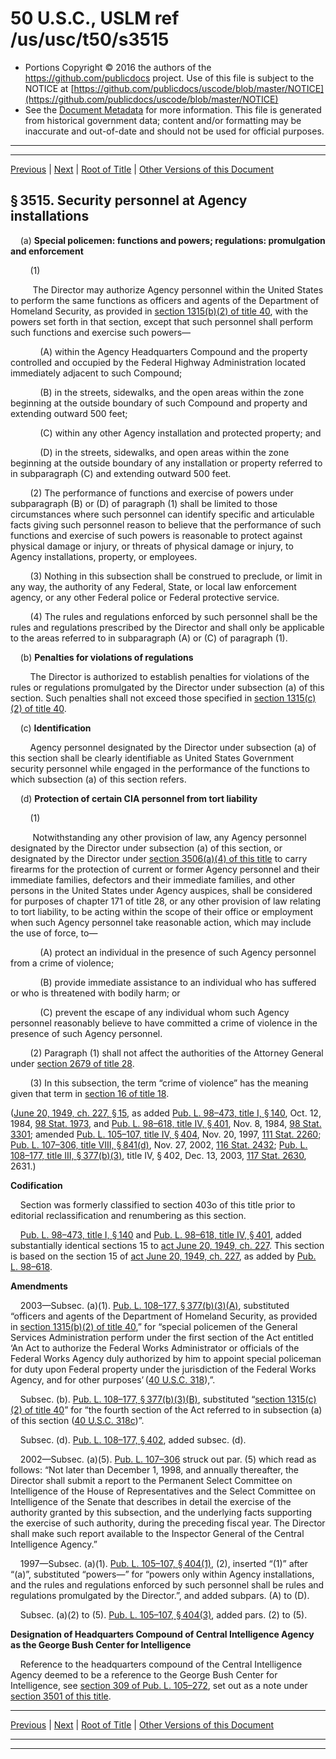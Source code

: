 ---
---

# 50 U.S.C., USLM ref /us/usc/t50/s3515

* Portions Copyright © 2016 the authors of the https://github.com/publicdocs project.
  Use of this file is subject to the NOTICE at [https://github.com/publicdocs/uscode/blob/master/NOTICE](https://github.com/publicdocs/uscode/blob/master/NOTICE)
* See the [Document Metadata](././../../../..//README.md) for more information.
  This file is generated from historical government data; content and/or formatting may be inaccurate and out-of-date and should not be used for official purposes.

----------
----------

[Previous](./../../../..//us/usc/t50/ch46/m__us_usc_t50_s3514.md) | [Next](./../../../..//us/usc/t50/ch46/m__us_usc_t50_s3516.md) | [Root of Title](./../../../../) | [Other Versions of this Document](https://publicdocs.github.io/go/links?ns=uslm&ref=%2Fus%2Fusc%2Ft50%2Fs3515)

## § 3515. Security personnel at Agency installations

    (a) __Special policemen: functions and powers; regulations: promulgation and enforcement__ 

        (1)

         The Director may authorize Agency personnel within the United States to perform the same functions as officers and agents of the Department of Homeland Security, as provided in [section 1315(b)(2) of title 40][/us/usc/t40/s1315/b/2], with the powers set forth in that section, except that such personnel shall perform such functions and exercise such powers—

            (A) within the Agency Headquarters Compound and the property controlled and occupied by the Federal Highway Administration located immediately adjacent to such Compound;

            (B) in the streets, sidewalks, and the open areas within the zone beginning at the outside boundary of such Compound and property and extending outward 500 feet;

            (C) within any other Agency installation and protected property; and

            (D) in the streets, sidewalks, and open areas within the zone beginning at the outside boundary of any installation or property referred to in subparagraph (C) and extending outward 500 feet.

        (2) The performance of functions and exercise of powers under subparagraph (B) or (D) of paragraph (1) shall be limited to those circumstances where such personnel can identify specific and articulable facts giving such personnel reason to believe that the performance of such functions and exercise of such powers is reasonable to protect against physical damage or injury, or threats of physical damage or injury, to Agency installations, property, or employees.

        (3) Nothing in this subsection shall be construed to preclude, or limit in any way, the authority of any Federal, State, or local law enforcement agency, or any other Federal police or Federal protective service.

        (4) The rules and regulations enforced by such personnel shall be the rules and regulations prescribed by the Director and shall only be applicable to the areas referred to in subparagraph (A) or (C) of paragraph (1).

    (b) __Penalties for violations of regulations__ 

        The Director is authorized to establish penalties for violations of the rules or regulations promulgated by the Director under subsection (a) of this section. Such penalties shall not exceed those specified in [section 1315(c)(2) of title 40][/us/usc/t40/s1315/c/2].

    (c) __Identification__ 

        Agency personnel designated by the Director under subsection (a) of this section shall be clearly identifiable as United States Government security personnel while engaged in the performance of the functions to which subsection (a) of this section refers.

    (d) __Protection of certain CIA personnel from tort liability__ 

        (1)

         Notwithstanding any other provision of law, any Agency personnel designated by the Director under subsection (a) of this section, or designated by the Director under [section 3506(a)(4) of this title][/us/usc/t50/s3506/a/4] to carry firearms for the protection of current or former Agency personnel and their immediate families, defectors and their immediate families, and other persons in the United States under Agency auspices, shall be considered for purposes of chapter 171 of title 28, or any other provision of law relating to tort liability, to be acting within the scope of their office or employment when such Agency personnel take reasonable action, which may include the use of force, to—

            (A) protect an individual in the presence of such Agency personnel from a crime of violence;

            (B) provide immediate assistance to an individual who has suffered or who is threatened with bodily harm; or

            (C) prevent the escape of any individual whom such Agency personnel reasonably believe to have committed a crime of violence in the presence of such Agency personnel.

        (2) Paragraph (1) shall not affect the authorities of the Attorney General under [section 2679 of title 28][/us/usc/t28/s2679].

        (3) In this subsection, the term “crime of violence” has the meaning given that term in [section 16 of title 18][/us/usc/t18/s16].

([June 20, 1949, ch. 227, § 15][/us/act/1949-06-20/ch227/s15], as added [Pub. L. 98–473, title I, § 140][/us/pl/98/473/s140], Oct. 12, 1984, [98 Stat. 1973][/us/stat/98/1973], and [Pub. L. 98–618, title IV, § 401][/us/pl/98/618/s401], Nov. 8, 1984, [98 Stat. 3301][/us/stat/98/3301]; amended [Pub. L. 105–107, title IV, § 404][/us/pl/105/107/s404], Nov. 20, 1997, [111 Stat. 2260][/us/stat/111/2260]; [Pub. L. 107–306, title VIII, § 841(d)][/us/pl/107/306/s841/d], Nov. 27, 2002, [116 Stat. 2432][/us/stat/116/2432]; [Pub. L. 108–177, title III, § 377(b)(3)][/us/pl/108/177/s377/b/3], title IV, § 402, Dec. 13, 2003, [117 Stat. 2630][/us/stat/117/2630], 2631.)

 __Codification__ 

    Section was formerly classified to section 403o of this title prior to editorial reclassification and renumbering as this section.

    [Pub. L. 98–473, title I, § 140][/us/pl/98/473/s140] and [Pub. L. 98–618, title IV, § 401][/us/pl/98/618/s401], added substantially identical sections 15 to [act June 20, 1949, ch. 227][/us/act/1949-06-20/ch227]. This section is based on the section 15 of [act June 20, 1949, ch. 227][/us/act/1949-06-20/ch227], as added by [Pub. L. 98–618][/us/pl/98/618].

 __Amendments__ 

    2003—Subsec. (a)(1). [Pub. L. 108–177, § 377(b)(3)(A)][/us/pl/108/177/s377/b/3/A], substituted “officers and agents of the Department of Homeland Security, as provided in [section 1315(b)(2) of title 40][/us/usc/t40/s1315/b/2],” for “special policemen of the General Services Administration perform under the first section of the Act entitled ‘An Act to authorize the Federal Works Administrator or officials of the Federal Works Agency duly authorized by him to appoint special policeman for duty upon Federal property under the jurisdiction of the Federal Works Agency, and for other purposes’ ([40 U.S.C. 318][/us/usc/t40/s318]),”.

    Subsec. (b). [Pub. L. 108–177, § 377(b)(3)(B)][/us/pl/108/177/s377/b/3/B], substituted “[section 1315(c)(2) of title 40][/us/usc/t40/s1315/c/2]” for “the fourth section of the Act referred to in subsection (a) of this section ([40 U.S.C. 318c][/us/usc/t40/s318c])”.

    Subsec. (d). [Pub. L. 108–177, § 402][/us/pl/108/177/s402], added subsec. (d).

    2002—Subsec. (a)(5). [Pub. L. 107–306][/us/pl/107/306] struck out par. (5) which read as follows: “Not later than December 1, 1998, and annually thereafter, the Director shall submit a report to the Permanent Select Committee on Intelligence of the House of Representatives and the Select Committee on Intelligence of the Senate that describes in detail the exercise of the authority granted by this subsection, and the underlying facts supporting the exercise of such authority, during the preceding fiscal year. The Director shall make such report available to the Inspector General of the Central Intelligence Agency.”

    1997—Subsec. (a)(1). [Pub. L. 105–107, § 404(1)][/us/pl/105/107/s404/1], (2), inserted “(1)” after “(a)”, substituted “powers—” for “powers only within Agency installations, and the rules and regulations enforced by such personnel shall be rules and regulations promulgated by the Director.”, and added subpars. (A) to (D).

    Subsec. (a)(2) to (5). [Pub. L. 105–107, § 404(3)][/us/pl/105/107/s404/3], added pars. (2) to (5).

 __Designation of Headquarters Compound of Central Intelligence Agency as the George Bush Center for Intelligence__ 

    Reference to the headquarters compound of the Central Intelligence Agency deemed to be a reference to the George Bush Center for Intelligence, see [section 309 of Pub. L. 105–272][/us/pl/105/272/s309], set out as a note under [section 3501 of this title][/us/usc/t50/s3501].

----------

[Previous](./../../../..//us/usc/t50/ch46/m__us_usc_t50_s3514.md) | [Next](./../../../..//us/usc/t50/ch46/m__us_usc_t50_s3516.md) | [Root of Title](./../../../../) | [Other Versions of this Document](https://publicdocs.github.io/go/links?ns=uslm&ref=%2Fus%2Fusc%2Ft50%2Fs3515)

----------
----------

[/us/usc/t40/s1315/b/2]: https://publicdocs.github.io/go/links?ns=uslm&ref=%2Fus%2Fusc%2Ft40%2Fs1315%2Fb%2F2
[/us/usc/t40/s1315/c/2]: https://publicdocs.github.io/go/links?ns=uslm&ref=%2Fus%2Fusc%2Ft40%2Fs1315%2Fc%2F2
[/us/usc/t50/s3506/a/4]: https://publicdocs.github.io/go/links?ns=uslm&ref=%2Fus%2Fusc%2Ft50%2Fs3506%2Fa%2F4
[/us/usc/t28/s2679]: https://publicdocs.github.io/go/links?ns=uslm&ref=%2Fus%2Fusc%2Ft28%2Fs2679
[/us/usc/t18/s16]: https://publicdocs.github.io/go/links?ns=uslm&ref=%2Fus%2Fusc%2Ft18%2Fs16
[/us/act/1949-06-20/ch227/s15]: https://publicdocs.github.io/go/links?ns=uslm&ref=%2Fus%2Fact%2F1949-06-20%2Fch227%2Fs15
[/us/pl/98/473/s140]: https://publicdocs.github.io/go/links?ns=uslm&ref=%2Fus%2Fpl%2F98%2F473%2Fs140
[/us/stat/98/1973]: https://publicdocs.github.io/go/links?ns=uslm&ref=%2Fus%2Fstat%2F98%2F1973
[/us/pl/98/618/s401]: https://publicdocs.github.io/go/links?ns=uslm&ref=%2Fus%2Fpl%2F98%2F618%2Fs401
[/us/stat/98/3301]: https://publicdocs.github.io/go/links?ns=uslm&ref=%2Fus%2Fstat%2F98%2F3301
[/us/pl/105/107/s404]: https://publicdocs.github.io/go/links?ns=uslm&ref=%2Fus%2Fpl%2F105%2F107%2Fs404
[/us/stat/111/2260]: https://publicdocs.github.io/go/links?ns=uslm&ref=%2Fus%2Fstat%2F111%2F2260
[/us/pl/107/306/s841/d]: https://publicdocs.github.io/go/links?ns=uslm&ref=%2Fus%2Fpl%2F107%2F306%2Fs841%2Fd
[/us/stat/116/2432]: https://publicdocs.github.io/go/links?ns=uslm&ref=%2Fus%2Fstat%2F116%2F2432
[/us/pl/108/177/s377/b/3]: https://publicdocs.github.io/go/links?ns=uslm&ref=%2Fus%2Fpl%2F108%2F177%2Fs377%2Fb%2F3
[/us/stat/117/2630]: https://publicdocs.github.io/go/links?ns=uslm&ref=%2Fus%2Fstat%2F117%2F2630
[/us/pl/98/473/s140]: https://publicdocs.github.io/go/links?ns=uslm&ref=%2Fus%2Fpl%2F98%2F473%2Fs140
[/us/pl/98/618/s401]: https://publicdocs.github.io/go/links?ns=uslm&ref=%2Fus%2Fpl%2F98%2F618%2Fs401
[/us/act/1949-06-20/ch227]: https://publicdocs.github.io/go/links?ns=uslm&ref=%2Fus%2Fact%2F1949-06-20%2Fch227
[/us/act/1949-06-20/ch227]: https://publicdocs.github.io/go/links?ns=uslm&ref=%2Fus%2Fact%2F1949-06-20%2Fch227
[/us/pl/98/618]: https://publicdocs.github.io/go/links?ns=uslm&ref=%2Fus%2Fpl%2F98%2F618
[/us/pl/108/177/s377/b/3/A]: https://publicdocs.github.io/go/links?ns=uslm&ref=%2Fus%2Fpl%2F108%2F177%2Fs377%2Fb%2F3%2FA
[/us/usc/t40/s1315/b/2]: https://publicdocs.github.io/go/links?ns=uslm&ref=%2Fus%2Fusc%2Ft40%2Fs1315%2Fb%2F2
[/us/usc/t40/s318]: https://publicdocs.github.io/go/links?ns=uslm&ref=%2Fus%2Fusc%2Ft40%2Fs318
[/us/pl/108/177/s377/b/3/B]: https://publicdocs.github.io/go/links?ns=uslm&ref=%2Fus%2Fpl%2F108%2F177%2Fs377%2Fb%2F3%2FB
[/us/usc/t40/s1315/c/2]: https://publicdocs.github.io/go/links?ns=uslm&ref=%2Fus%2Fusc%2Ft40%2Fs1315%2Fc%2F2
[/us/usc/t40/s318c]: https://publicdocs.github.io/go/links?ns=uslm&ref=%2Fus%2Fusc%2Ft40%2Fs318c
[/us/pl/108/177/s402]: https://publicdocs.github.io/go/links?ns=uslm&ref=%2Fus%2Fpl%2F108%2F177%2Fs402
[/us/pl/107/306]: https://publicdocs.github.io/go/links?ns=uslm&ref=%2Fus%2Fpl%2F107%2F306
[/us/pl/105/107/s404/1]: https://publicdocs.github.io/go/links?ns=uslm&ref=%2Fus%2Fpl%2F105%2F107%2Fs404%2F1
[/us/pl/105/107/s404/3]: https://publicdocs.github.io/go/links?ns=uslm&ref=%2Fus%2Fpl%2F105%2F107%2Fs404%2F3
[/us/pl/105/272/s309]: https://publicdocs.github.io/go/links?ns=uslm&ref=%2Fus%2Fpl%2F105%2F272%2Fs309
[/us/usc/t50/s3501]: https://publicdocs.github.io/go/links?ns=uslm&ref=%2Fus%2Fusc%2Ft50%2Fs3501


